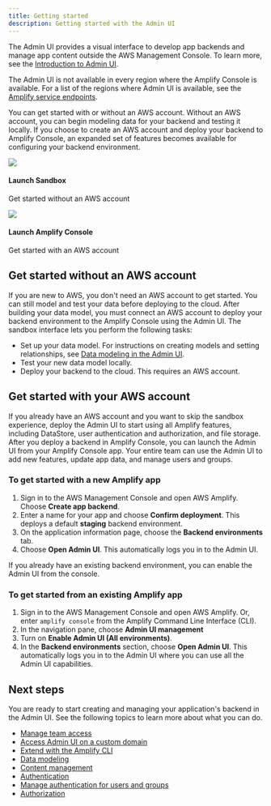 ```yaml
---
title: Getting started
description: Getting started with the Admin UI
---
```


The Admin UI provides a visual interface to develop app backends and manage app content outside the AWS Management Console. To learn more, see the [Introduction to Admin UI](~/console/adminui/intro.md).

The Admin UI is not available in every region where the Amplify Console is available. For a list of the regions where Admin UI is available, see the [Amplify service endpoints](https://docs.aws.amazon.com/general/latest/gr/amplify.html).

You can get started with or without an AWS account. Without an AWS account, you can begin modeling data for your backend and testing it locally. If you choose to create an AWS account and deploy your backend to Amplify Console, an expanded set of features becomes available for configuring your backend environment. 

<amplify-responsive-grid grid-gap="2" columns="2" class="margin-top-lg margin-bottom-lg">
<docs-card external url="https://sandbox.amplifyapp.com/" containertag="amplify-external-link" >
  <img slot="graphic" src="~/images/console/adminui.svg" />
  <h4 slot="heading">Launch Sandbox</h4>
  <p slot="description">Get started without an AWS account</p>
</docs-card>
<docs-card external url="https://console.aws.amazon.com/amplify/home?#/deploy-backend" containertag="amplify-external-link" >
  <img slot="graphic" src="~/assets/logo-dark.svg" />
  <h4 slot="heading">Launch Amplify Console</h4>
  <p slot="description">Get started with an AWS account</p>
</docs-card>
</amplify-responsive-grid>

## Get started without an AWS account 

If you are new to AWS, you don't need an AWS account to get started. You can still model and test your data before deploying to the cloud. After building your data model, you must connect an AWS account to deploy your backend environment to the Amplify Console using the Admin UI. The sandbox interface lets you perform the following tasks:
  * Set up your data model. For instructions on creating models and setting relationships, see [Data modeling in the Admin UI](~/console/data/data-model.md#Data-modeling-in-the-Admin-UI).
  * Test your new data model locally.
  * Deploy your backend to the cloud. This requires an AWS account.

## Get started with your AWS account

If you already have an AWS account and you want to skip the sandbox experience, deploy the Admin UI to start using all Amplify features, including DataStore, user authentication and authorization, and file storage. After you deploy a backend in Amplify Console, you can launch the Admin UI from your Amplify Console app. Your entire team can use the Admin UI to add new features, update app data, and manage users and groups.

### To get started with a new Amplify app
1. Sign in to the AWS Management Console and open AWS Amplify. Choose **Create app backend**.
2. Enter a name for your app and choose **Confirm deployment**. This deploys a default **staging** backend environment.
3. On the application information page, choose the **Backend environments** tab.
4. Choose **Open Admin UI**. This automatically logs you in to the Admin UI.

If you already have an existing backend environment, you can enable the Admin UI from the console.

### To get started from an existing Amplify app

1. Sign in to the AWS Management Console and open AWS Amplify. Or, enter `amplify console` from the Amplify Command Line Interface (CLI).
2. In the navigation pane, choose **Admin UI management**
3. Turn on **Enable Admin UI (All environments)**. 
4. In the **Backend environments** section, choose **Open Admin UI**.  This automatically logs you in to the Admin UI where you can use all the Admin UI capabilities.

## Next steps

You are ready to start creating and managing your application's backend in the Admin UI. See the following topics to learn more about what you can do.
  * [Manage team access](~/console/adminui/access-management.md)
  * [Access Admin UI on a custom domain](~/console/adminui/custom-domain.md)
  * [Extend with the Amplify CLI ](~/console/adminui/extend-cli.md)
  * [Data modeling](~/console/data/data-model.md)
  * [Content management](~/console/data/content-management.md)
  * [Authentication](~/console/auth/authentication.md)
  * [Manage authentication for users and groups](~/console/auth/user-management.md)
  * [Authorization](~/console/authz/authorization.md)
  
  
 


